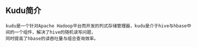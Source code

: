 ## Kudu简介
    kudu是一个针对Apache Hadoop平台而开发的列式存储管理器，kudu是介于hive与hbase中间的一个组件，解决了hive的随机读写问题，
    同时提高了hbase的读吞吐量与组合查询效率。

### 